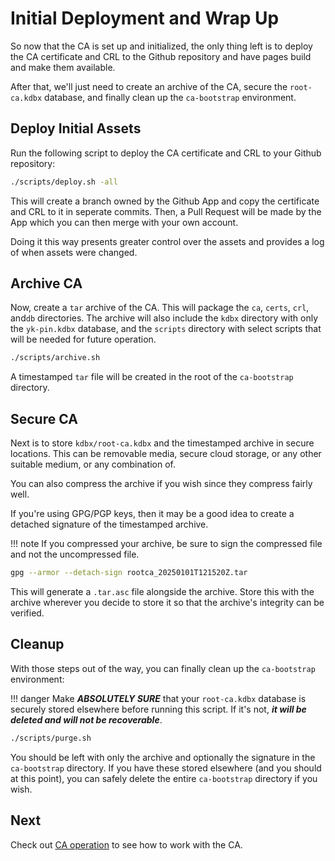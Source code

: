 # Initial Deployment and Wrap Up

So now that the CA is set up and initialized, the only thing left is to deploy
the CA certificate and CRL to the Github repository and have pages build and
make them available.

After that, we'll just need to create an archive of the CA, secure the
`root-ca.kdbx` database, and finally clean up the `ca-bootstrap` environment.

## Deploy Initial Assets

Run the following script to deploy the CA certificate and CRL to your Github
repository:

```sh
./scripts/deploy.sh -all
```

This will create a branch owned by the Github App and copy the certificate and
CRL to it in seperate commits. Then, a Pull Request will be made by the App
which you can then merge with your own account.

Doing it this way presents greater control over the assets and provides a log
of when assets were changed.

## Archive CA

Now, create a `tar` archive of the CA. This will package the `ca`, `certs`,
`crl`, and`db` directories. The archive will also include the `kdbx` directory
with only the `yk-pin.kdbx` database, and the `scripts` directory with select
scripts that will be needed for future operation.

```sh
./scripts/archive.sh
```

A timestamped `tar` file will be created in the root of the `ca-bootstrap`
directory.

## Secure CA

Next is to store `kdbx/root-ca.kdbx` and the timestamped archive in secure
locations. This can be removable media, secure cloud storage, or any other
suitable medium, or any combination of.

You can also compress the archive if you wish since they compress fairly well.

If you're using GPG/PGP keys, then it may be a good idea to create a detached
signature of the timestamped archive.

!!! note
    If you compressed your archive, be sure to sign the compressed file and not
    the uncompressed file.

```sh
gpg --armor --detach-sign rootca_20250101T121520Z.tar
```

This will generate a `.tar.asc` file alongside the archive. Store this with the
archive wherever you decide to store it so that the archive's integrity can be
verified.

## Cleanup

With those steps out of the way, you can finally clean up the `ca-bootstrap`
environment:

!!! danger
    Make ***ABSOLUTELY SURE*** that your `root-ca.kdbx` database is securely
    stored elsewhere before running this script. If it's not, ***it will be
    deleted and will not be recoverable***.

```sh
./scripts/purge.sh
```

You should be left with only the archive and optionally the signature in the
`ca-bootstrap` directory. If you have these stored elsewhere (and you should at
this point), you can safely delete the entire `ca-bootstrap` directory if you
wish.

## Next

Check out [CA operation](./operation.md) to see how to work with the CA.
